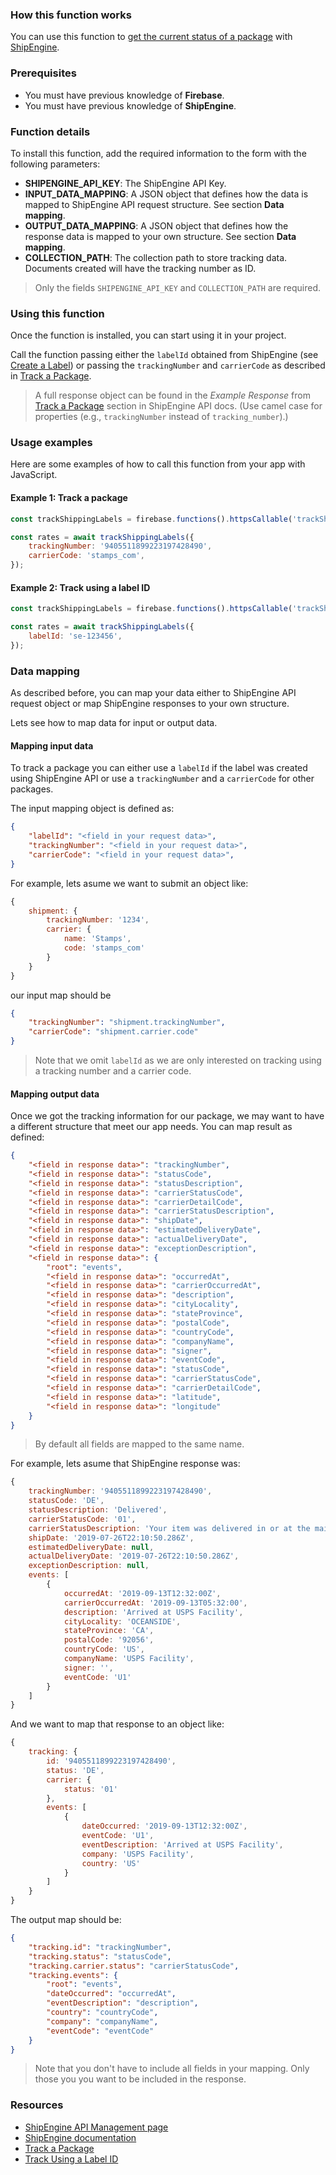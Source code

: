 ### How this function works

You can use this function to [get the current status of a package](https://www.shipengine.com/docs/tracking/) with [ShipEngine](https://www.shipengine.com/).

### Prerequisites

- You must have previous knowledge of **Firebase**.
- You must have previous knowledge of **ShipEngine**.

### Function details

To install this function, add the required information to the form with the following parameters:

- **SHIPENGINE_API_KEY**: The ShipEngine API Key.
- **INPUT_DATA_MAPPING**: A JSON object that defines how the data is mapped to ShipEngine API request structure. See section **Data mapping**.
- **OUTPUT_DATA_MAPPING**: A JSON object that defines how the response data is mapped to your own structure. See section **Data mapping**.
- **COLLECTION_PATH**: The collection path to store tracking data. Documents created will have the tracking number as ID.

> Only the fields `SHIPENGINE_API_KEY` and `COLLECTION_PATH` are required.

### Using this function

Once the function is installed, you can start using it in your project.

Call the function passing either the `labelId` obtained from ShipEngine (see [Create a Label](https://www.shipengine.com/docs/labels/create-a-label/)) or passing the `trackingNumber` and `carrierCode` as described in [Track a Package](https://www.shipengine.com/docs/tracking/).

> A full response object can be found in the *Example Response* from [Track a Package](https://www.shipengine.com/docs/tracking/) section in ShipEngine API docs. (Use camel case for properties (e.g., `trackingNumber` instead of `tracking_number`).)

### Usage examples

Here are some examples of how to call this function from your app with JavaScript.


#### Example 1: Track a package

```js
const trackShippingLabels = firebase.functions().httpsCallable('trackShippingLabelsWithShipEngine');

const rates = await trackShippingLabels({
    trackingNumber: '9405511899223197428490',
    carrierCode: 'stamps_com',
});
```

#### Example 2: Track using a label ID

```js
const trackShippingLabels = firebase.functions().httpsCallable('trackShippingLabelsWithShipEngine');

const rates = await trackShippingLabels({
    labelId: 'se-123456',
});
```

### Data mapping

As described before, you can map your data either to ShipEngine API request object or map ShipEngine responses to your own structure.

Lets see how to map data for input or output data.

#### Mapping input data

To track a package you can either use a `labelId` if the label was created using ShipEngine API or use a `trackingNumber` and a `carrierCode` for other packages.

The input mapping object is defined as:

```json
{
    "labelId": "<field in your request data>",
    "trackingNumber": "<field in your request data>",
    "carrierCode": "<field in your request data>",
}
```

For example, lets asume we want to submit an object like:

```js
{
    shipment: {
        trackingNumber: '1234',
        carrier: {
            name: 'Stamps',
            code: 'stamps_com'
        }
    }
}
```

our input map should be

```json
{
    "trackingNumber": "shipment.trackingNumber",
    "carrierCode": "shipment.carrier.code"
}
```

>Note that we omit `labelId` as we are only interested on tracking using a tracking number and a carrier code.

#### Mapping output data

Once we got the tracking information for our package, we may want to have a different structure that meet our app needs. You can map result as defined:

```json
{
    "<field in response data>": "trackingNumber",
    "<field in response data>": "statusCode",
    "<field in response data>": "statusDescription",
    "<field in response data>": "carrierStatusCode",
    "<field in response data>": "carrierDetailCode",
    "<field in response data>": "carrierStatusDescription",
    "<field in response data>": "shipDate",
    "<field in response data>": "estimatedDeliveryDate",
    "<field in response data>": "actualDeliveryDate",
    "<field in response data>": "exceptionDescription",
    "<field in response data>": {
        "root": "events",
        "<field in response data>": "occurredAt",
        "<field in response data>": "carrierOccurredAt",
        "<field in response data>": "description",
        "<field in response data>": "cityLocality",
        "<field in response data>": "stateProvince",
        "<field in response data>": "postalCode",
        "<field in response data>": "countryCode",
        "<field in response data>": "companyName",
        "<field in response data>": "signer",
        "<field in response data>": "eventCode",
        "<field in response data>": "statusCode",
        "<field in response data>": "carrierStatusCode",
        "<field in response data>": "carrierDetailCode",
        "<field in response data>": "latitude",
        "<field in response data>": "longitude"
    }
}
```

>By default all fields are mapped to the same name.

For example, lets asume that ShipEngine response was:

```js
{
    trackingNumber: '9405511899223197428490',
    statusCode: 'DE',
    statusDescription: 'Delivered',
    carrierStatusCode: '01',
    carrierStatusDescription: 'Your item was delivered in or at the mailbox at 9:10 am on March 2, 2017 in AUSTIN, TX 78756.',
    shipDate: '2019-07-26T22:10:50.286Z',
    estimatedDeliveryDate: null,
    actualDeliveryDate: '2019-07-26T22:10:50.286Z',
    exceptionDescription: null,
    events: [
        {
            occurredAt: '2019-09-13T12:32:00Z',
            carrierOccurredAt: '2019-09-13T05:32:00',
            description: 'Arrived at USPS Facility',
            cityLocality: 'OCEANSIDE',
            stateProvince: 'CA',
            postalCode: '92056',
            countryCode: 'US',
            companyName: 'USPS Facility',
            signer: '',
            eventCode: 'U1'
        }
    ]
}
```

And we want to map that response to an object like:

```js
{
    tracking: {
        id: '9405511899223197428490',
        status: 'DE',
        carrier: {
            status: '01'
        },
        events: [
            {
                dateOccurred: '2019-09-13T12:32:00Z',
                eventCode: 'U1',
                eventDescription: 'Arrived at USPS Facility',
                company: 'USPS Facility',
                country: 'US'
            }
        ]
    }
}
```

The output map should be:

```json
{
    "tracking.id": "trackingNumber",
    "tracking.status": "statusCode",
    "tracking.carrier.status": "carrierStatusCode",
    "tracking.events": {
        "root": "events",
        "dateOccurred": "occurredAt",
        "eventDescription": "description",
        "country": "countryCode",
        "company": "companyName",
        "eventCode": "eventCode"
    }
}
```

> Note that you don't have to include all fields in your mapping. Only those you you want to be included in the response.

### Resources

- [ShipEngine API Management page](https://app.shipengine.com/#/portal/apimanagement)
- [ShipEngine documentation](https://www.shipengine.com/docs/getting-started/)
- [Track a Package](https://www.shipengine.com/docs/tracking/)
- [Track Using a Label ID](https://www.shipengine.com/docs/tracking/track-by-label-id/)
